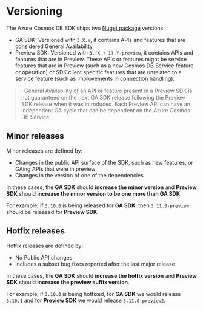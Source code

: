 # Versioning

The Azure Cosmos DB SDK ships two [Nuget package](https://www.nuget.org/packages/Microsoft.Azure.Cosmos) versions:

* GA SDK: Versioned with `3.X.Y`, it contains APIs and features that are considered General Availability
* Preview SDK: Versioned with `3.(X + 1).Y-preview`, it contains APIs and features that are in Preview. These APIs or features might be service features that are in Preview (such as a new Cosmos DB Service feature or operation) or SDK client specific features that are unrelated to a service feature (such as improvements in connection handling).

> :information_source: General Availability of an API or feature present in a Preview SDK is not guaranteed on the next GA SDK release following the Preview SDK release when it was introduced. Each Preview API can have an independent GA cycle that can be dependent on the Azure Cosmos DB Service.

## Minor releases

Minor releases are defined by: 

* Changes in the public API surface of the SDK, such as new features, or GAing APIs that were in preview
* Changes in the version of one of the dependencies

In these cases, the **GA SDK** should **increase the minor version** and **Preview SDK** should **increase the minor version to be one more than GA SDK**.

For example, if `3.10.0` is being released for **GA SDK**, then `3.11.0-preview` should be released for **Preview SDK**.

## Hotfix releases

Hotfix releases are defined by:

* No Public API changes
* Includes a subset bug fixes reported after the last major release

In these cases, the **GA SDK** should **increase the hotfix version** and **Preview SDK** should **increase the preview suffix version**.

For example, if `3.10.0` is being hotfixed, for **GA SDK** we would release `3.10.1` and for **Preview SDK** we would release `3.11.0-preview2`.
